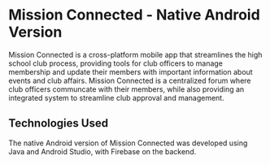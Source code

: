# Mission Connected - Native Android Version

Mission Connected is a cross-platform mobile app that streamlines the high school club process, providing tools for club officers to manage membership and update their members with important information about events and club affairs. Mission Connected is a centralized forum where club officers communcate with their members, while also providing an integrated system to streamline club approval and management.

## Technologies Used

The native Android version of Mission Connected was developed using Java and Android Studio, with Firebase on the backend.

